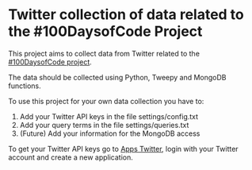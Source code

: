 # Twitter collection of data related to the #100DaysofCode Project

This project aims to collect data from Twitter related to the [#100DaysofCode project](http://www.100daysofcode.com/). 

The data should be collected using Python, Tweepy and MongoDB functions.

To use this project for your own data collection you have to:

1. Add your Twitter API keys in the file settings/config.txt
2. Add your query terms in the file settings/queries.txt
3. (Future) Add your information for the MongoDB access

To get your Twitter API keys go to [Apps Twitter](http://apps.twitter.com), login with your Twitter account and create a new application.